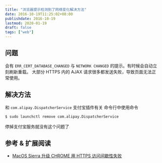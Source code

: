 ```yaml
---
title: "浏览器提示检测到了网络变化解决方法"
date: 2016-10-19T11:25:02+08:00
publishdate: 2016-10-19
lastmod: 2020-01-19
draft: false
tags: ["web"]
---
```

## 问题
会有 `ERR_CERT_DATABASE_CHANGED` 与 `NETWORK CHANGED` 的提示。有时候会自动立刻刷新重载。 
大部分 HTTPS 内的 AJAX 请求很多都发送失败，导致页面无法正常使用。

## 解决方法
和 `com.alipay.DispatcherService` 支付宝插件有关 
命令行中使用命令
```bash
$ sudo launchctl remove com.alipay.DispatcherService
``` 
停掉支付宝服务就没有这个问题了

## 参考 & 扩展阅读
- [MacOS Sierra 升级 CHROME 用 HTTPS 访问间歇性失败](https://www.v2ex.com/t/307911)


